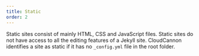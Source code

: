 ```yaml
---
title: Static
order: 2
---
```


Static sites consist of mainly HTML, CSS and JavaScript files. Static sites do not have access to all the editing features of a Jekyll site. CloudCannon identifies a site as static if it has no `_config.yml` file in the root folder.
